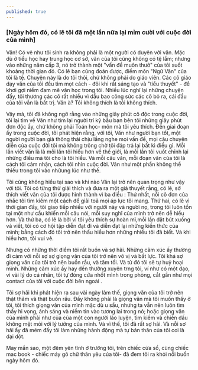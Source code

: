 ```yaml
---
published: true
---
```

### [Ngày hôm đó, có lẽ tôi đã một lần nữa lại mỉm cười với cuộc đời của mình]


Văn! Có vẻ như tôi sinh ra không phải là một người có duyên với văn. Mặc dù ở tiểu học hay trung học cơ sở, văn của tôi cũng không có tệ lắm; nhưng vào những năm cấp 3, nó trở thành một "vấn đề muôn thưở" của tôi suốt khoảng thời gian đó. Có lẽ bạn cũng đoán được, điểm môn "Ngữ Văn" của tôi là tệ. Chuyện này là do tôi thôi, chứ không phải do giáo viên. Các cô giáo dạy văn của tôi đều tìm mọt cách - đôi khi rất sáng tạo và "tiểu thuyết" - để khơi gợi niềm đam mê văn học trong tôi. Nhiều lúc nghĩ lại những chuyện đấy, tôi thương các cô rất nhiều vì dẫu bao công sức các cô bỏ ra, cái đầu của tôi vẫn là bất trị. Văn à?  Tôi không thích là tôi không thích.

Vậy mà, tôi đã không ngờ rằng vào những giây phút cô độc trong cuộc đời, tôi lại tìm về Văn như tìm lại người trỉ kỷ bầu bạn bên tôi những giây phút đơn độc ấy, chứ không phải Toán học- môn mà tôi yêu thích. Đến giai đoạn ấy trong cuộc đời, tôi phát hiện rằng, với tôi, Văn như người bạn tốt, một người người bạn già thông thái chịu lắng nghe mọi vấn đề, mọi câu chuyện diễn của cuộc đời tôi mà không trông chờ tôi đáp trả lại bất kì điều gì. Mỗi lần viết văn là là mỗi lần tôi hiểu hơn về thế giới, là mỗi lần tôi vuốt chỉnh lại những điều mà tôi cho là tôi hiểu. Và mỗi câu văn, mỗi đoạn văn của tôi là cách tôi cảm nhận, cách tôi nhìn cuộc đời. Văn như một phần không thể thiếu trong tôi vào nhữung lúc như thế. 

Tôi cũng không hiểu tại sao và khi nào Văn lại trở nên quan trọng như vậy với tôi. Tôi có từng thử giải thích và đưa ra một giả thuyết rằng, có lẽ, sở thích viết văn của tôi được hình thành vì ba điều : Thứ nhất, nỗi cô đơn của nhắc tôi tìm kiếm một cách để giải toả mọi áp lực tôi mang. Thứ hai, có lẽ vì thời gian đấy, tôi giao tiếp nhiều với người này và người nọ, trong tôi luôn tồn tại một như cầu khiến mỗi câu nói, mỗi suy nghĩ của mình trở nên dễ hiểu hơn. Và thứ ba, có lẽ là bởi vì tôi yêu thích sự hoàn mĩ,mỗi lần đặt bút xuống và viết, tôi có cơ hội tập diễn đạt đi và diễn đạt lại những kiến thức của mình; bằng cách đó tôi trở nên thấu hiểu hơn những nhiều tôi đã biết. Và khi hiểu hơn, tôi vui vẻ.

Nhưng có những thời điểm tôi rất buồn và sợ hãi. Những cảm xúc ấy thường đi cảm với nỗi sợ sợ giọng văn của tôi trở nên vô vị và bất lực. Tôi khá sợ giọng văn của tôi trở nên buồn rầu, và tăm tối. Và từ đó tôi sẽ tự huỷ hoại mình. Những cảm xúc ấy hay đến thường xuyên trng tôi, ví như có một dạo, vì vài lý do cá nhân, tôi tự đóng cửa nhốt mình trong phòng, cắt gần như mọi contact của tôi với cuộc đời bên ngoài . 

Tôi sợ hãi khi phát hiện ra sau vài ngày làm thế, giọng văn của tôi trở nên thật thảm và thật buồn rầu. Đấy không phải là giọng văn mà tôi muốn thấy ở tôi, tôi thích giọng văn của mình mặc dù u sầu, nhưng ta vẫn nên luôn tìm thấy hi vọng, ánh sáng và niềm tin vào tương lai trong nó; hoặc giọng văn của mình phải như của của một con người lão luyện, tìm kiếm và chiến đấu không mệt mỏi với lý tưởng của mình. Và vì thế, tôi đã rất sợ hãi. Và nỗi sơ hãi ấy đã mém đấy tôi làm những hành động mà tự bản thân của tôi coi là dại dột. 

May mắn sao, một đêm yên tĩnh ở trường tôi, trên chiếc cửa sổ, cùng chiếc mac book - chiếc máy gõ chữ thân yêu của tôi- đã đem tôi ra khỏi nỗi buồn ngày hôm đó.
